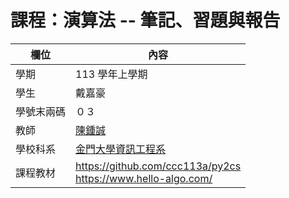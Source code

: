 # 課程：演算法 -- 筆記、習題與報告

欄位 | 內容
-----|--------
學期 | 113 學年上學期
學生 |  戴嘉豪
學號末兩碼 | ０３
教師 | [陳鍾誠](https://www.nqu.edu.tw/educsie/index.php?act=blog&code=list&ids=4)
學校科系 | [金門大學資訊工程系](https://www.nqu.edu.tw/educsie/index.php)
課程教材 | https://github.com/ccc113a/py2cs <br/> https://www.hello-algo.com/
